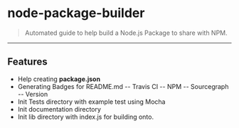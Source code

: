 node-package-builder
====================

> Automated guide to help build a Node.js Package to share with NPM. 

-----

## Features
- Help creating **package.json**
- Generating Badges for README.md
-- Travis CI
-- NPM
-- Sourcegraph
-- Version
- Init Tests directory with example test using Mocha
- Init documentation directory
- Init lib directory with index.js for building onto. 
